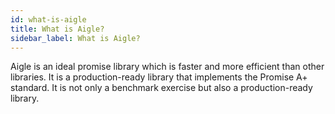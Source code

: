 ```yaml
---
id: what-is-aigle
title: What is Aigle?
sidebar_label: What is Aigle?
---
```


Aigle is an ideal promise library which is faster and more efficient than other libraries. It is a production-ready library that implements the Promise A+ standard. It is not only a benchmark exercise but also a production-ready library.
